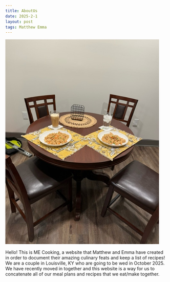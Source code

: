```yaml
---
title: AboutUs
date: 2025-2-1
layout: post
tags: Matthew Emma
---
```


![DinnerTable.jpeg](/assets/DinnerTable.jpeg)

Hello! This is ME Cooking, a website that Matthew and Emma have created in order to document their amazing culinary feats and keep a list of recipes!
We are a couple in Louisville, KY who are going to be wed in October 2025. We have recently moved in together and this website is a way for us to concatenate all of our meal plans and recipes that we eat/make together.
